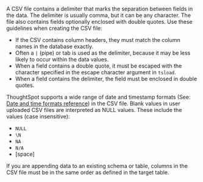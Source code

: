 A CSV file contains a delimiter that marks the separation between fields in the data. The delimiter is usually comma, but it can be any character.
The file also contains fields optionally enclosed with double quotes. Use these guidelines when creating the CSV file:

-   If the CSV contains column headers, they must match the column names in the database exactly.
-   Often a `|` (pipe) or tab is used as the delimiter, because it may be less likely to occur within the data values.
-   When a field contains a double quote, it must be escaped with the character specified in the escape character argument in `tsload`.
-   When a field contains the delimiter, the field must be enclosed in double quotes.

ThoughtSpot supports a wide range of date and timestamp formats (See: <a href="https://docs.thoughtspot.com/6.0/reference/date-formats-for-loading.html">Date and time formats reference</a>) in the CSV file. Blank values in user uploaded CSV files are interpreted as NULL values. These include the values (case insensitive):

-   `NULL`
-   `\N`
-   `NA`
-   `N/A`
-   [space]

If you are appending data to an existing schema or table, columns in the CSV file must be in the same order as defined in the target table.
